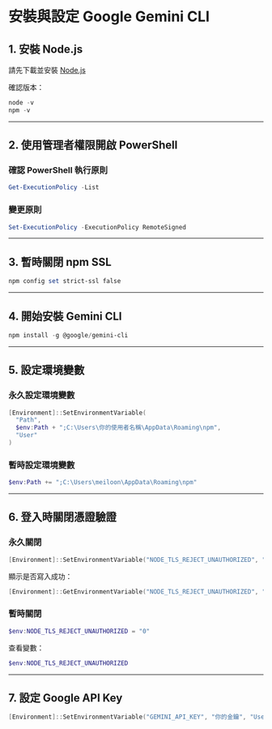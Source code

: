 # 安裝與設定 Google Gemini CLI

## 1. 安裝 Node.js

請先下載並安裝 [Node.js](https://nodejs.org/zh-tw/download)

確認版本：

``` powershell
node -v
npm -v
```

------------------------------------------------------------------------

## 2. 使用管理者權限開啟 PowerShell

### 確認 PowerShell 執行原則

``` powershell
Get-ExecutionPolicy -List
```

### 變更原則

``` powershell
Set-ExecutionPolicy -ExecutionPolicy RemoteSigned
```

------------------------------------------------------------------------

## 3. 暫時關閉 npm SSL

``` powershell
npm config set strict-ssl false
```

------------------------------------------------------------------------

## 4. 開始安裝 Gemini CLI

``` powershell
npm install -g @google/gemini-cli
```

------------------------------------------------------------------------

## 5. 設定環境變數

### 永久設定環境變數

``` powershell
[Environment]::SetEnvironmentVariable(
  "Path",
  $env:Path + ";C:\Users\你的使用者名稱\AppData\Roaming\npm",
  "User"
)
```

### 暫時設定環境變數

``` powershell
$env:Path += ";C:\Users\meiloon\AppData\Roaming\npm"
```

------------------------------------------------------------------------

## 6. 登入時關閉憑證驗證

### 永久關閉

``` powershell
[Environment]::SetEnvironmentVariable("NODE_TLS_REJECT_UNAUTHORIZED", "0", "User")
```

顯示是否寫入成功：

``` powershell
[Environment]::GetEnvironmentVariable("NODE_TLS_REJECT_UNAUTHORIZED", "User")
```

### 暫時關閉

``` powershell
$env:NODE_TLS_REJECT_UNAUTHORIZED = "0"
```

查看變數：

``` powershell
$env:NODE_TLS_REJECT_UNAUTHORIZED
```

------------------------------------------------------------------------

## 7. 設定 Google API Key

``` powershell
[Environment]::SetEnvironmentVariable("GEMINI_API_KEY", "你的金鑰", "User")
```
